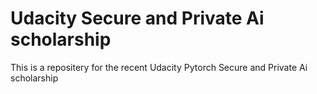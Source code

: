 # Udacity Secure and Private Ai scholarship 

This is a repositery for the recent Udacity Pytorch Secure and Private Ai scholarship 
